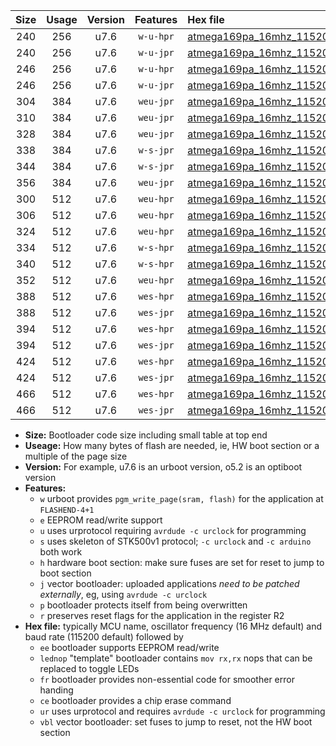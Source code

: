 |Size|Usage|Version|Features|Hex file|
|:-:|:-:|:-:|:-:|:--|
|240|256|u7.6|`w-u-hpr`|[atmega169pa_16mhz_115200bps_ur.hex](https://raw.githubusercontent.com/stefanrueger/urboot/main//atmega169pa_16mhz_115200bps_ur.hex)|
|240|256|u7.6|`w-u-jpr`|[atmega169pa_16mhz_115200bps_ur_vbl.hex](https://raw.githubusercontent.com/stefanrueger/urboot/main//atmega169pa_16mhz_115200bps_ur_vbl.hex)|
|246|256|u7.6|`w-u-hpr`|[atmega169pa_16mhz_115200bps_lednop_ur.hex](https://raw.githubusercontent.com/stefanrueger/urboot/main//atmega169pa_16mhz_115200bps_lednop_ur.hex)|
|246|256|u7.6|`w-u-jpr`|[atmega169pa_16mhz_115200bps_lednop_ur_vbl.hex](https://raw.githubusercontent.com/stefanrueger/urboot/main//atmega169pa_16mhz_115200bps_lednop_ur_vbl.hex)|
|304|384|u7.6|`weu-jpr`|[atmega169pa_16mhz_115200bps_ee_ur_vbl.hex](https://raw.githubusercontent.com/stefanrueger/urboot/main//atmega169pa_16mhz_115200bps_ee_ur_vbl.hex)|
|310|384|u7.6|`weu-jpr`|[atmega169pa_16mhz_115200bps_ee_lednop_ur_vbl.hex](https://raw.githubusercontent.com/stefanrueger/urboot/main//atmega169pa_16mhz_115200bps_ee_lednop_ur_vbl.hex)|
|328|384|u7.6|`weu-jpr`|[atmega169pa_16mhz_115200bps_ee_lednop_fr_ur_vbl.hex](https://raw.githubusercontent.com/stefanrueger/urboot/main//atmega169pa_16mhz_115200bps_ee_lednop_fr_ur_vbl.hex)|
|338|384|u7.6|`w-s-jpr`|[atmega169pa_16mhz_115200bps_vbl.hex](https://raw.githubusercontent.com/stefanrueger/urboot/main//atmega169pa_16mhz_115200bps_vbl.hex)|
|344|384|u7.6|`w-s-jpr`|[atmega169pa_16mhz_115200bps_lednop_vbl.hex](https://raw.githubusercontent.com/stefanrueger/urboot/main//atmega169pa_16mhz_115200bps_lednop_vbl.hex)|
|356|384|u7.6|`weu-jpr`|[atmega169pa_16mhz_115200bps_ee_lednop_fr_ce_ur_vbl.hex](https://raw.githubusercontent.com/stefanrueger/urboot/main//atmega169pa_16mhz_115200bps_ee_lednop_fr_ce_ur_vbl.hex)|
|300|512|u7.6|`weu-hpr`|[atmega169pa_16mhz_115200bps_ee_ur.hex](https://raw.githubusercontent.com/stefanrueger/urboot/main//atmega169pa_16mhz_115200bps_ee_ur.hex)|
|306|512|u7.6|`weu-hpr`|[atmega169pa_16mhz_115200bps_ee_lednop_ur.hex](https://raw.githubusercontent.com/stefanrueger/urboot/main//atmega169pa_16mhz_115200bps_ee_lednop_ur.hex)|
|324|512|u7.6|`weu-hpr`|[atmega169pa_16mhz_115200bps_ee_lednop_fr_ur.hex](https://raw.githubusercontent.com/stefanrueger/urboot/main//atmega169pa_16mhz_115200bps_ee_lednop_fr_ur.hex)|
|334|512|u7.6|`w-s-hpr`|[atmega169pa_16mhz_115200bps.hex](https://raw.githubusercontent.com/stefanrueger/urboot/main//atmega169pa_16mhz_115200bps.hex)|
|340|512|u7.6|`w-s-hpr`|[atmega169pa_16mhz_115200bps_lednop.hex](https://raw.githubusercontent.com/stefanrueger/urboot/main//atmega169pa_16mhz_115200bps_lednop.hex)|
|352|512|u7.6|`weu-hpr`|[atmega169pa_16mhz_115200bps_ee_lednop_fr_ce_ur.hex](https://raw.githubusercontent.com/stefanrueger/urboot/main//atmega169pa_16mhz_115200bps_ee_lednop_fr_ce_ur.hex)|
|388|512|u7.6|`wes-hpr`|[atmega169pa_16mhz_115200bps_ee.hex](https://raw.githubusercontent.com/stefanrueger/urboot/main//atmega169pa_16mhz_115200bps_ee.hex)|
|388|512|u7.6|`wes-jpr`|[atmega169pa_16mhz_115200bps_ee_vbl.hex](https://raw.githubusercontent.com/stefanrueger/urboot/main//atmega169pa_16mhz_115200bps_ee_vbl.hex)|
|394|512|u7.6|`wes-hpr`|[atmega169pa_16mhz_115200bps_ee_lednop.hex](https://raw.githubusercontent.com/stefanrueger/urboot/main//atmega169pa_16mhz_115200bps_ee_lednop.hex)|
|394|512|u7.6|`wes-jpr`|[atmega169pa_16mhz_115200bps_ee_lednop_vbl.hex](https://raw.githubusercontent.com/stefanrueger/urboot/main//atmega169pa_16mhz_115200bps_ee_lednop_vbl.hex)|
|424|512|u7.6|`wes-hpr`|[atmega169pa_16mhz_115200bps_ee_lednop_fr.hex](https://raw.githubusercontent.com/stefanrueger/urboot/main//atmega169pa_16mhz_115200bps_ee_lednop_fr.hex)|
|424|512|u7.6|`wes-jpr`|[atmega169pa_16mhz_115200bps_ee_lednop_fr_vbl.hex](https://raw.githubusercontent.com/stefanrueger/urboot/main//atmega169pa_16mhz_115200bps_ee_lednop_fr_vbl.hex)|
|466|512|u7.6|`wes-hpr`|[atmega169pa_16mhz_115200bps_ee_lednop_fr_ce.hex](https://raw.githubusercontent.com/stefanrueger/urboot/main//atmega169pa_16mhz_115200bps_ee_lednop_fr_ce.hex)|
|466|512|u7.6|`wes-jpr`|[atmega169pa_16mhz_115200bps_ee_lednop_fr_ce_vbl.hex](https://raw.githubusercontent.com/stefanrueger/urboot/main//atmega169pa_16mhz_115200bps_ee_lednop_fr_ce_vbl.hex)|

- **Size:** Bootloader code size including small table at top end
- **Useage:** How many bytes of flash are needed, ie, HW boot section or a multiple of the page size
- **Version:** For example, u7.6 is an urboot version, o5.2 is an optiboot version
- **Features:**
  + `w` urboot provides `pgm_write_page(sram, flash)` for the application at `FLASHEND-4+1`
  + `e` EEPROM read/write support
  + `u` uses urprotocol requiring `avrdude -c urclock` for programming
  + `s` uses skeleton of STK500v1 protocol; `-c urclock` and `-c arduino` both work
  + `h` hardware boot section: make sure fuses are set for reset to jump to boot section
  + `j` vector bootloader: uploaded applications *need to be patched externally*, eg, using `avrdude -c urclock`
  + `p` bootloader protects itself from being overwritten
  + `r` preserves reset flags for the application in the register R2
- **Hex file:** typically MCU name, oscillator frequency (16 MHz default) and baud rate (115200 default) followed by
  + `ee` bootloader supports EEPROM read/write
  + `lednop` "template" bootloader contains `mov rx,rx` nops that can be replaced to toggle LEDs
  + `fr` bootloader provides non-essential code for smoother error handing
  + `ce` bootloader provides a chip erase command
  + `ur` uses urprotocol and requires `avrdude -c urclock` for programming
  + `vbl` vector bootloader: set fuses to jump to reset, not the HW boot section
